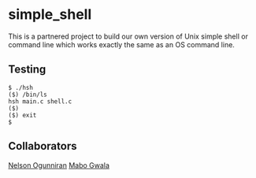 # simple_shell
This is a partnered project to build our own version of Unix simple shell or command line which works exactly the same as an OS command line.

## Testing
```
$ ./hsh
($) /bin/ls
hsh main.c shell.c
($)
($) exit
$
```

## Collaborators
[Nelson Ogunniran](https://github.com/fargodev)
[Mabo Gwala](https://github.com/)
